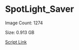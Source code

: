 # SpotLight_Saver

Image Count: 1274

Size: 0.913 GB

[Script Link](https://github.com/liuyal/Archive/blob/master/Python/Utilities/Miscellaneous/spotlight_saver.py)